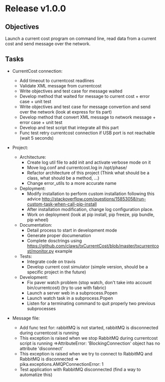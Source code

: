Release v1.0.0
==============

Objectives
----------
    
Launch a current cost program on command line, read data from a current cost and send message over the network.

Tasks
-----

* CurrentCost connection:
    * Add timeout to currentcost readlines
    * Validate XML message from currentcost
    * Write objectives and test case for message waited
    * Develop method that waited for message to current cost + error case + unit test
    * Write objectives and test case for message convertion and send over the network (look at express for tis part)
    * Develop method that convert XML message to network message + error case  + unit test
    * Develop and test script that integrate all this part
    * Func test retry currentcost connection if USB port is not reachable (wait 5 seconds)

* Project:
    * Architecture:
        * Create log util file to add init and activate verbose mode on it
        * Move log.conf and currentcost.log in /opt/phase/
        * Refactor architecture of this project (Think what should be a class, what should be a method, ...)
        * Change error_utils to a more accurate name
    * Deployment:
        * Modify installation to perform custom installation following this advice http://stackoverflow.com/questions/15853058/run-custom-task-when-call-pip-install
        * After installation modification, change log configuration place.
        * Work on deployment (look at pip install, pip freeze, pip bundle, pip wheel)
    * Documentation:
        * Detail process to start in development mode
        * Generate proper documenation
        * Complete dosctrings using https://github.com/claws/txCurrentCost/blob/master/txcurrentcost/monitor.py example
    * Tests:
        * Integrate code on travis
        * Develop current cost simulator (simple version, should be a specific project in the future)
    * Development:
        * Fix paver watch problem (stop watch, don't take into account bin/currentcost) (try to use with fabric)
        * Launch a server web in a subprocess.Popen
        * Launch watch task in a subprocess.Popen
        * Listen for a terminating command to quit properly two previous subprocesses

* Message file:
    * Add func test for: rabbitMQ is not started, rabbitMQ is disconnected during currentcost is running
    * This exception is raised when we stop RabbitMQ during currentcost script is running =>AttributeError: 'BlockingConnection' object has no attribute 'disconnect'
    * This exception is raised when we try to connect to RabbitMQ and RabbitMQ is disconnected => pika.exceptions.AMQPConnectionError: 1
    * Test application with RabbitMQ disconnected (find a way to automatize this)  
